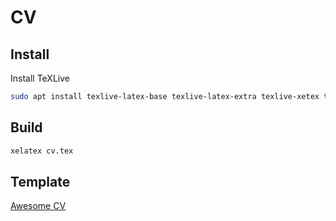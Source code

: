 # CV

## Install

Install TeXLive

```bash
sudo apt install texlive-latex-base texlive-latex-extra texlive-xetex texlive-fonts-extra
```

## Build

```bash
xelatex cv.tex
```

## Template

[Awesome CV](https://github.com/posquit0/Awesome-CV)
